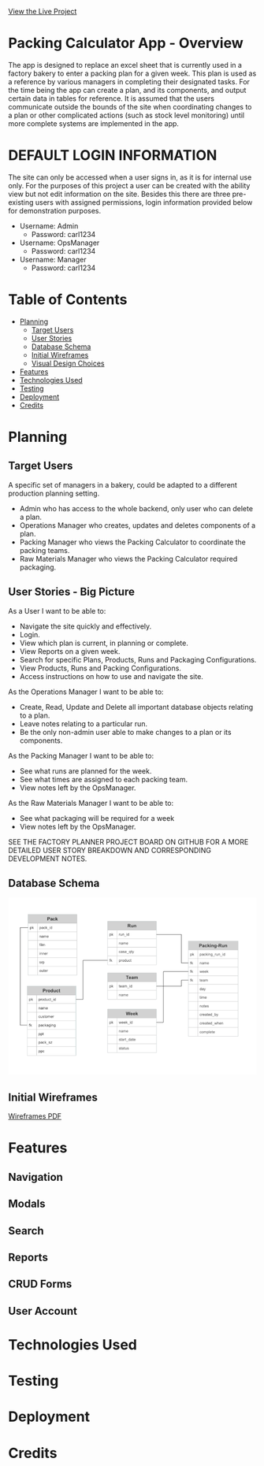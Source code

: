 [View the Live Project](https://packing-calc.herokuapp.com)

# Packing Calculator App - Overview

The app is designed to replace an excel sheet that is currently used in a factory bakery to enter a packing plan for a given week.  This plan is used as a reference by various managers in completing their designated tasks.  For the time being the app can create a plan, and its components, and output certain data in tables for reference.  It is assumed that the users communicate outside the bounds of the site when coordinating changes to a plan or other complicated actions (such as stock level monitoring) until more complete systems are implemented in the app.

# DEFAULT LOGIN INFORMATION
The site can only be accessed when a user signs in, as it is for internal use only.  For the purposes of this project a user can be created with the ability view but not edit information on the site.  Besides this there are three pre-existing users with assigned permissions, login information provided below for demonstration purposes.

- Username: Admin
  - Password: carl1234
- Username: OpsManager
  - Password: carl1234
- Username: Manager
  - Password: carl1234

# Table of Contents
+ [Planning](#planning)
  - [Target Users](#target-users)
  - [User Stories](#user-stories)
  - [Database Schema](#database-schema)
  - [Initial Wireframes](#initial-wireframes)
  - [Visual Design Choices](#visual-design-choices)
+ [Features](#features)
+ [Technologies Used](#technologies-used)
+ [Testing](#testing)
+ [Deployment](#deployment)
+ [Credits](#credits)

# Planning

## Target Users
A specific set of managers in a bakery, could be adapted to a different production planning setting.
- Admin who has access to the whole backend, only user who can delete a plan.
- Operations Manager who creates, updates and deletes components of a plan.
- Packing Manager who views the Packing Calculator to coordinate the packing teams.
- Raw Materials Manager who views the Packing Calculator required packaging.

## User Stories - Big Picture

As a User I want to be able to:
 - Navigate the site quickly and effectively.
 - Login.
 - View which plan is current, in planning or complete.
 - View Reports on a given week.
 - Search for specific Plans, Products, Runs and Packaging Configurations.
 - View Products, Runs and Packing Configurations.
 - Access instructions on how to use and navigate the site.

As the Operations Manager I want to be able to:

 - Create, Read, Update and Delete all important database objects relating to a plan.
 - Leave notes relating to a particular run.
 - Be the only non-admin user able to make changes to a plan or its components.

As the Packing Manager I want to be able to:

 - See what runs are planned for the week.
 - See what times are assigned to each packing team.
 - View notes left by the OpsManager.

As the Raw Materials Manager I want to be able to:

 - See what packaging will be required for a week
 - View notes left by the OpsManager.

SEE THE FACTORY PLANNER PROJECT BOARD ON GITHUB FOR A MORE DETAILED USER STORY BREAKDOWN AND CORRESPONDING DEVELOPMENT NOTES.

## Database Schema

<img src="static/media/database-schema.png">

## Initial Wireframes

[Wireframes PDF](static/media/initial-wireframes.pdf)

# Features
## Navigation
## Modals
## Search
## Reports
## CRUD Forms
## User Account

# Technologies Used
# Testing
# Deployment
# Credits
